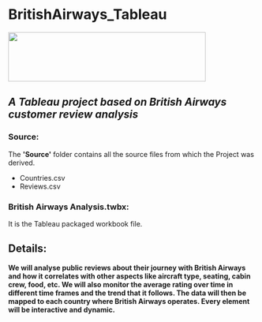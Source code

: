 # BritishAirways_Tableau
<img src="https://upload.wikimedia.org/wikipedia/sco/4/42/British_Airways_Logo.svg" width=400 height=100>

## *A Tableau project based on British Airways customer review analysis* </br>

### Source:
The **'Source'** folder contains all the source files from which the Project was derived. <br>
* Countries.csv <br>
* Reviews.csv <br>

### British Airways Analysis.twbx:
It is the Tableau packaged workbook file.

## Details:
**We will analyse public reviews about their journey with British Airways and how it correlates with other aspects like aircraft type, seating, cabin crew, food, etc. We will also monitor the average rating over time in different time frames and the trend that it follows. The data will then be mapped to each country where British Airways operates. Every element will be interactive and dynamic.**
